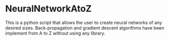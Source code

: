 # NeuralNetworkAtoZ
This is a python script that allows the user to create neural networks of any desired sizes.  Back-propagation and gradient descent algorithms have been implement from A to Z without using any library.

